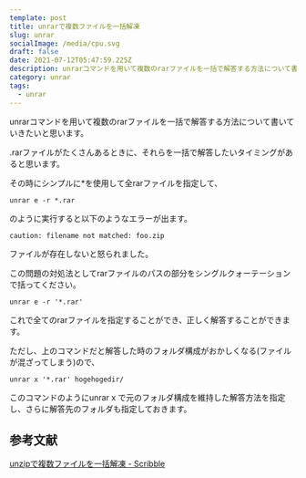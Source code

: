 ```yaml
---
template: post
title: unrarで複数ファイルを一括解凍
slug: unrar
socialImage: /media/cpu.svg
draft: false
date: 2021-07-12T05:47:59.225Z
description: unrarコマンドを用いて複数のrarファイルを一括で解答する方法について書いていきたいと思います。
category: unrar
tags:
  - unrar
---
```

unrarコマンドを用いて複数のrarファイルを一括で解答する方法について書いていきたいと思います。

.rarファイルがたくさんあるときに、それらを一括で解答したいタイミングがあると思います。

その時にシンプルに*を使用して全rarファイルを指定して、

```
unrar e -r *.rar
```
のように実行すると以下のようなエラーが出ます。

```
caution: filename not matched: foo.zip
```

ファイルが存在しないと怒られました。

この問題の対処法としてrarファイルのパスの部分をシングルクォーテーションで括ってください。

```
unrar e -r '*.rar'
```

これで全てのrarファイルを指定することができ、正しく解答することができます。

ただし、上のコマンドだと解答した時のフォルダ構成がおかしくなる(ファイルが混ざってしまう)ので、

```
unrar x '*.rar' hogehogedir/
```

このコマンドのようにunrar x で元のフォルダ構成を維持した解答方法を指定し、さらに解答先のフォルダも指定しておきます。

## 参考文献
[unzipで複数ファイルを一括解凍 - Scribble](https://scribble.washo3.com/linux/unzip%E3%81%A7%E8%A4%87%E6%95%B0%E3%83%95%E3%82%A1%E3%82%A4%E3%83%AB%E3%82%92%E4%B8%80%E6%8B%AC%E8%A7%A3%E5%87%8D.html)